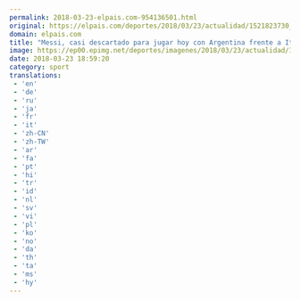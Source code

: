 ```yaml
---
permalink: 2018-03-23-elpais.com-954136501.html
original: https://elpais.com/deportes/2018/03/23/actualidad/1521823730_099234.html#?ref=rss&format=simple&link=link
domain: elpais.com
title: "Messi, casi descartado para jugar hoy con Argentina frente a Italia"
image: https://ep00.epimg.net/deportes/imagenes/2018/03/23/actualidad/1521823730_099234_1521823847_rrss_normal.jpg
date: 2018-03-23 18:59:20
category: sport
translations: 
 - 'en'
 - 'de'
 - 'ru'
 - 'ja'
 - 'fr'
 - 'it'
 - 'zh-CN'
 - 'zh-TW'
 - 'ar'
 - 'fa'
 - 'pt'
 - 'hi'
 - 'tr'
 - 'id'
 - 'nl'
 - 'sv'
 - 'vi'
 - 'pl'
 - 'ko'
 - 'no'
 - 'da'
 - 'th'
 - 'ta'
 - 'ms'
 - 'hy'
---
```


